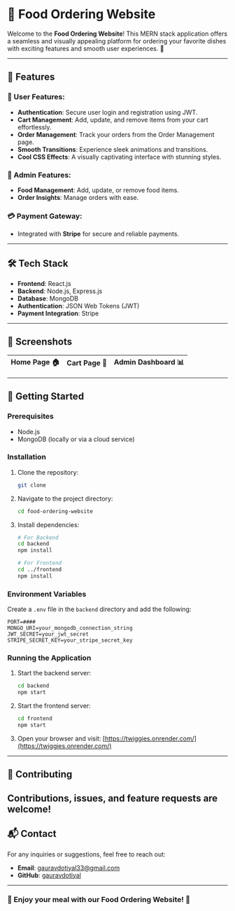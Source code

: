 # 🍔 Food Ordering Website

Welcome to the **Food Ordering Website**! This MERN stack application offers a seamless and visually appealing platform for ordering your favorite dishes with exciting features and smooth user experiences. 🎉

---

## 🌟 Features

### 🚀 User Features:
- **Authentication**: Secure user login and registration using JWT.
- **Cart Management**: Add, update, and remove items from your cart effortlessly.
- **Order Management**: Track your orders from the Order Management page.
- **Smooth Transitions**: Experience sleek animations and transitions.
- **Cool CSS Effects**: A visually captivating interface with stunning styles.

### 👑 Admin Features:
- **Food Management**: Add, update, or remove food items.
- **Order Insights**: Manage orders with ease.

### 💳 Payment Gateway:
- Integrated with **Stripe** for secure and reliable payments.

---

## 🛠️ Tech Stack
- **Frontend**: React.js
- **Backend**: Node.js, Express.js
- **Database**: MongoDB
- **Authentication**: JSON Web Tokens (JWT)
- **Payment Integration**: Stripe

---

## 📸 Screenshots

| Home Page 🏠 | Cart Page 🛒 | Admin Dashboard 📊 |
|-------------|--------------|--------------------|
 
---

## 🏁 Getting Started

### Prerequisites
- Node.js  
- MongoDB (locally or via a cloud service)

### Installation
1. Clone the repository:
   ```bash
   git clone  
   ```
2. Navigate to the project directory:
   ```bash
   cd food-ordering-website
   ```
3. Install dependencies:
   ```bash
   # For Backend
   cd backend
   npm install
   
   # For Frontend
   cd ../frontend
   npm install
   ```

### Environment Variables
Create a `.env` file in the `backend` directory and add the following:
```env
PORT=####
MONGO_URI=your_mongodb_connection_string
JWT_SECRET=your_jwt_secret
STRIPE_SECRET_KEY=your_stripe_secret_key
```

### Running the Application
1. Start the backend server:
   ```bash
   cd backend
   npm start
   ```
2. Start the frontend server:
   ```bash
   cd frontend
   npm start
   ```
3. Open your browser and visit: [https://twiggies.onrender.com/](https://twiggies.onrender.com/)

---

## 🤝 Contributing
Contributions, issues, and feature requests are welcome!  
---
 

## 📬 Contact
For any inquiries or suggestions, feel free to reach out:
- **Email**: gauravdotiyal33@gmail.com
- **GitHub**: [gauravdotiyal](https://github.com/gauravdotiyal)

---

### 🍕 Enjoy your meal with our Food Ordering Website! 🎉
